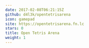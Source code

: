 ```yaml
---
date: 2017-02-08T06:21:15Z
github: d4l3k/opentetrisarena
icon: gamepad
site: https://opentetrisarena.fn.lc
stars: 0
title: Open Tetris Arena
weight: 1
---
```


